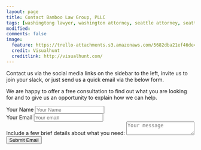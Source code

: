 ```yaml
---
layout: page
title: Contact Bamboo Law Group, PLLC
tags: [washingtong lawyer, washington attorney, seattle attorney, seattle videogame attorney]
modified: 
comments: false
image:
  feature: https://trello-attachments.s3.amazonaws.com/5682dba21ef46de42206db55/3200x2144/eb57a8280737109e49e365f44f572416/people-apple-iphone-writing.jpg
  credit: Visualhunt
  creditlink: http://visualhunt.com/
---
```

Contact us via the social media links on the sidebar to the left, invite us to join your slack, or just send us a quick email via the below form. 


We are happy to offer a free consultation to find out what you are looking for and to give us an opportunity to explain how we can help.

<form action="//formspree.io/your@email.com" method="POST">
  <div class="fifty">
    <label for="name"> Your Name </label>
    <input type="text" name="name" placeholder="Your Name" id="name">
  </div>
  <div class="fifty">
    <label for="email"> Your Email </label>
    <input type="text" name="_replyto" placeholder="Your email" id="email"/>
  </div>
  <input type="hidden" name="_next" value="//site.io/thanks.html" />
  <input type="hidden" name="_subject" value="New submission!" class="fifty"/>
  <label for="subject"> Include a few brief details about what you need: </label>
  <textarea placeholder="Your message" class="textbox-sizing" id="subject"></textarea>
  <input type="submit" value="Submit Email" class="btn halvsies">
</form> 
